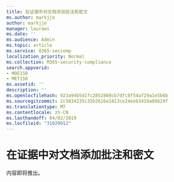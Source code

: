 ```yaml
---
title: 在证据中对文档添加批注和密文
ms.author: markjjo
author: markjjo
manager: laurawi
ms.date: ''
ms.audience: Admin
ms.topic: article
ms.service: O365-seccomp
localization_priority: Normal
ms.collection: M365-security-compliance
search.appverid:
- MOE150
- MET150
ms.assetid: ''
description: ''
ms.openlocfilehash: 923a94b5d1fc2852869cb7dfc8f54af29a1e5b6b
ms.sourcegitcommit: 2c5834235c32b2616e1813ce24eeb3419a09629f
ms.translationtype: MT
ms.contentlocale: zh-CN
ms.lasthandoff: 04/02/2019
ms.locfileid: "31029912"
---
```

# <a name="annotate-and-redact-documents-in-evidence"></a>在证据中对文档添加批注和密文

内容即将推出。